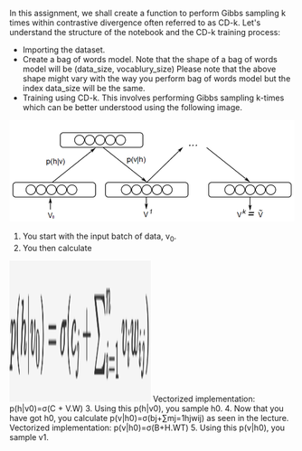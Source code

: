 In this assignment, we shall create a function to perform Gibbs sampling k times within contrastive divergence often referred to as CD-k. Let's understand the structure of the notebook and the CD-k training process:

* Importing the dataset.
* Create a bag of words model.
Note that the shape of a bag of words model will be (data_size, vocablury_size)
Please note that the above shape might vary with the way you perform bag of words model but the index data_size will be the same.
* Training using CD-k. This involves performing Gibbs sampling k-times which can be better understood using the following image.

![](Contrastive-Divergence.png)


1. You start with the input batch of data, v<sub>0</sub>. 
2. You then calculate <br>
<img src="CD-phv0-calc.png" width="250" height="250"/>
Vectorized implementation: 
p(h|v0)=σ(C + V.W)
3. Using this p(h|v0), you sample h0.
4. Now that you have got h0, you calculate p(v|h0)=σ(bj+∑mj=1hjwij) as seen in the lecture.
Vectorized implementation: p(v|h0)=σ(B+H.WT)
5. Using this p(v|h0), you sample v1.